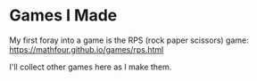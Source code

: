 # Games I Made
My first foray into a game is the RPS (rock paper scissors) game: https://mathfour.github.io/games/rps.html

I'll collect other games here as I make them.
